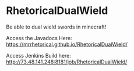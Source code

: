 # RhetoricalDualWield
Be able to dual wield swords in minecraft!


Access the Javadocs Here:
https://mrrhetorical.github.io/RhetoricalDualWield/

Access Jenkins Build here:
http://73.48.141.248:8181/job/RhetoricalDualWield/

